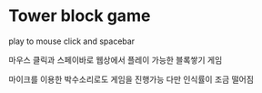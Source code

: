 # Tower block game

play to mouse click and spacebar


마우스 클릭과 스페이바로 웹상에서 플레이 가능한 블록쌓기 게임

마이크를 이용한 박수소리로도 게임을 진행가능 
다만 인식률이 조금 떨어짐



